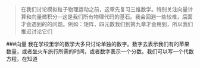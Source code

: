 >在我们讨论模拟粒子物理运动之前，这章先复习三维数学。特别关注向量计算和向量微积分--这是我们所有物理代码的基石。我会回避一些较难，后面才会遇到的的问题。例如：矩阵，四元数我们到第九章才会用到，所以我们推迟讨论它们

###向量
我在学校里学的数学大多只讨论单独的数字。数字去表示我们有的苹果数量，或者坐火车旅行所需的时间，或者数字表示一个分数。我们可以写一个代数方程，在知道